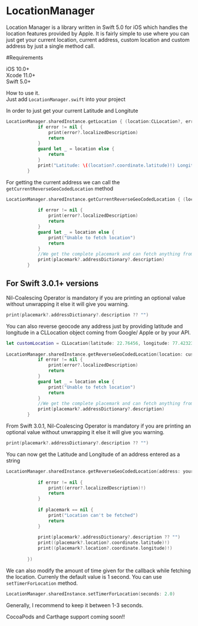 # LocationManager
Location Manager is a library written in Swift 5.0 for iOS which handles the location features provided by Apple. It is fairly simple to use where you can just get your current location, current address, custom location and custom address by just a single method call.

#Requirements

iOS 10.0+<br>
Xcode 11.0+<br>
Swift 5.0+

How to use it.<br>
Just add ```LocationManager.swift``` into your project

In order to just get your current Latitude and Longitute

```swift
LocationManager.sharedInstance.getLocation { (location:CLLocation?, error:NSError?) in
            if error != nil {
                print(error?.localizedDescription)
                return
            }
            guard let _ = location else {
                return
            }
            print("Latitude: \((location?.coordinate.latitude)!) Longitude: \((location?.coordinate.longitude)!)")
        }
```

For getting the current address we can call the ```getCurrentReverseGeoCodedLocation``` method

```swift
LocationManager.sharedInstance.getCurrentReverseGeoCodedLocation { (location:CLLocation?, placemark:CLPlacemark?, error:NSError?) in
            
            if error != nil {
                print(error?.localizedDescription)
                return
            }
            guard let _ = location else {
                print("Unable to fetch location")
                return
            }
            //We get the complete placemark and can fetch anything from CLPlacemark
            print(placemark?.addressDictionary?.description)
        }
```
<h2>For Swift 3.0.1+ versions</h2>

Nil-Coalescing Operator is mandatory if you are printing an optional value without unwrapping it else it will give you warning.

```swift         
print(placemark?.addressDictionary?.description ?? "")
```


You can also reverse geocode any address just by providing latitude and longitude in a CLLocation object coming from Google/ Apple or by your API.

```swift
let customLocation = CLLocation(latitude: 22.76456, longitude: 77.42323)
        
LocationManager.sharedInstance.getReverseGeoCodedLocation(location: customLocation) { (location:CLLocation?, placemark:CLPlacemark?, error:NSError?) in
            if error != nil {
                print(error?.localizedDescription)
                return
            }
            guard let _ = location else {
                print("Unable to fetch location")
                return
            }
            //We get the complete placemark and can fetch anything from CLPlacemark
            print(placemark?.addressDictionary?.description)
        }
```

From Swift 3.0.1, Nil-Coalescing Operator is mandatory if you are printing an optional value without unwrapping it else it will give you warning.

```swift         
print(placemark?.addressDictionary?.description ?? "")
```

You can now get the Latitude and Longitude of an address entered as a string

```swift
LocationManager.sharedInstance.getReverseGeoCodedLocation(address: yourAddress, completionHandler: { (location:CLLocation?, placemark:CLPlacemark?, error:NSError?) in
                
            if error != nil {
                print((error?.localizedDescription)!)
                return
            }
                
            if placemark == nil {
                print("Location can't be fetched")
                return
            }
               
            print(placemark?.addressDictionary?.description ?? "")
            print((placemark?.location?.coordinate.latitude)!)
            print((placemark?.location?.coordinate.longitude)!)
                
        })
```

We can also modify the amount of time given for the callback while fetching the location. Currenly the default value is 1 second. You can use ```setTimerForLocation``` method.

```swift
LocationManager.sharedInstance.setTimerForLocation(seconds: 2.0)
```
Generally, I recommend to keep it between 1-3 seconds.

CocoaPods and Carthage support coming soon!!

